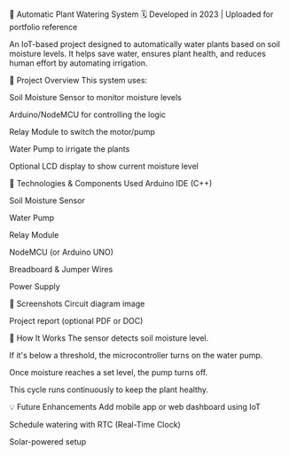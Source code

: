 🌱 Automatic Plant Watering System
🗓️ Developed in 2023 | Uploaded for portfolio reference

An IoT-based project designed to automatically water plants based on soil moisture levels. It helps save water, ensures plant health, and reduces human effort by automating irrigation.

📌 Project Overview
This system uses:

Soil Moisture Sensor to monitor moisture levels

Arduino/NodeMCU for controlling the logic

Relay Module to switch the motor/pump

Water Pump to irrigate the plants

Optional LCD display to show current moisture level

🔧 Technologies & Components Used
Arduino IDE (C++)

Soil Moisture Sensor

Water Pump

Relay Module

NodeMCU (or Arduino UNO)

Breadboard & Jumper Wires

Power Supply

📸 Screenshots
Circuit diagram image

Project report (optional PDF or DOC)


📖 How It Works
The sensor detects soil moisture level.

If it's below a threshold, the microcontroller turns on the water pump.

Once moisture reaches a set level, the pump turns off.

This cycle runs continuously to keep the plant healthy.

💡 Future Enhancements
Add mobile app or web dashboard using IoT

Schedule watering with RTC (Real-Time Clock)

Solar-powered setup

